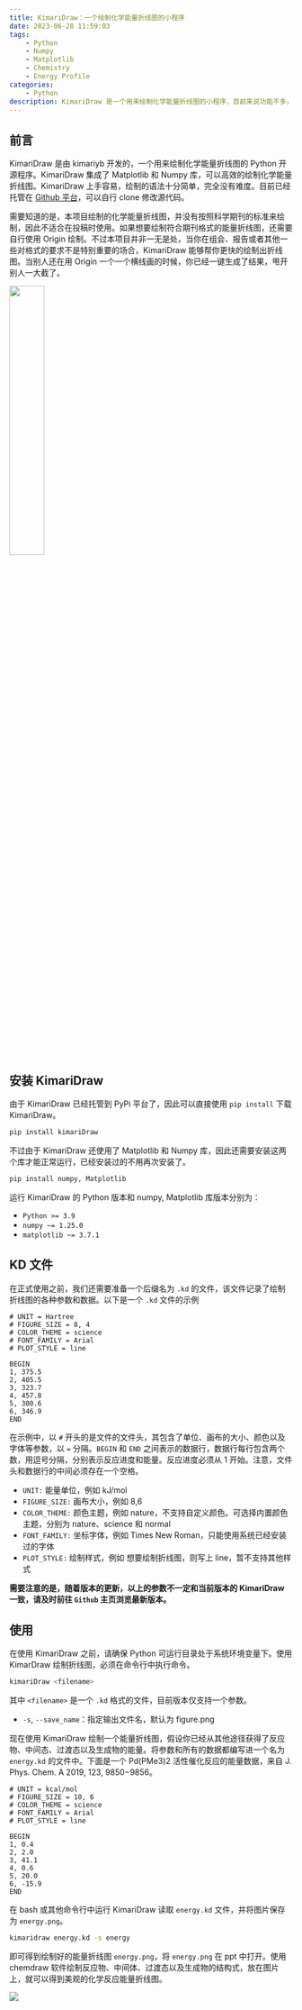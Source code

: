 ```yaml
---
title: KimariDraw：一个绘制化学能量折线图的小程序
date: 2023-06-28 11:59:03
tags:
    - Python
    - Numpy
    - Matplotlib
    - Chemistry
    - Energy Profile
categories: 
    - Python
description: KimariDraw 是一个用来绘制化学能量折线图的小程序，目前来说功能不多，但是绘图十分简单，懒人专用。目前开源于 Github (https://github.com/kimariyb/kimariDraw)
---
```


## 前言

KimariDraw 是由 kimariyb 开发的，一个用来绘制化学能量折线图的 Python 开源程序。KimariDraw 集成了 Matplotlib 和 Numpy 库，可以高效的绘制化学能量折线图。KimariDraw 上手容易，绘制的语法十分简单，完全没有难度。目前已经托管在 [Github 平台](https://github.com/kimariyb/kimariDraw)，可以自行 clone 修改源代码。

需要知道的是，本项目绘制的化学能量折线图，并没有按照科学期刊的标准来绘制，因此不适合在投稿时使用。如果想要绘制符合期刊格式的能量折线图，还需要自行使用 Origin 绘制。不过本项目并非一无是处，当你在组会、报告或者其他一些对格式的要求不是特别重要的场合，KimariDraw 能够帮你更快的绘制出折线图。当别人还在用 Origin 一个一个横线画的时候，你已经一键生成了结果，甩开别人一大截了。

<img src="1.png" height="35%" width="35%">

## 安装 KimariDraw

由于 KimariDraw 已经托管到 PyPi 平台了，因此可以直接使用 `pip install` 下载 KimariDraw。

```bash
pip install kimariDraw
```

不过由于 KimariDraw 还使用了 Matplotlib 和 Numpy 库，因此还需要安装这两个库才能正常运行，已经安装过的不用再次安装了。

```bash
pip install numpy, Matplotlib
```

运行 KimariDraw 的 Python 版本和 numpy, Matplotlib 库版本分别为：

- `Python >= 3.9`
- `numpy ~= 1.25.0`
- `matplotlib ~= 3.7.1`

## KD 文件

在正式使用之前，我们还需要准备一个后缀名为 `.kd` 的文件，该文件记录了绘制折线图的各种参数和数据。以下是一个 `.kd` 文件的示例

```kd
# UNIT = Hartree
# FIGURE_SIZE = 8, 4
# COLOR_THEME = science
# FONT_FAMILY = Arial
# PLOT_STYLE = line

BEGIN
1, 375.5
2, 405.5
3, 323.7
4, 457.8
5, 300.6
6, 346.9
END
```

在示例中，以 `#` 开头的是文件的文件头，其包含了单位、画布的大小、颜色以及字体等参数，以 `=` 分隔。`BEGIN` 和 `END` 之间表示的数据行，数据行每行包含两个数，用逗号分隔，分别表示反应进度和能量。反应进度必须从 1 开始。注意，文件头和数据行的中间必须存在一个空格。

- `UNIT:` 能量单位，例如 kJ/mol
- `FIGURE_SIZE:` 画布大小，例如 8,6
- `COLOR_THEME:` 颜色主题，例如 nature，不支持自定义颜色。可选择内置颜色主题，分别为 nature、science 和 normal
- `FONT_FAMILY:` 坐标字体，例如 Times New Roman，只能使用系统已经安装过的字体
- `PLOT_STYLE:` 绘制样式，例如 想要绘制折线图，则写上 line，暂不支持其他样式

**需要注意的是，随着版本的更新，以上的参数不一定和当前版本的 KimariDraw 一致，请及时前往 `Github` 主页浏览最新版本。**

## 使用

在使用 KimariDraw 之前，请确保 Python 可运行目录处于系统环境变量下。使用 KimarDraw 绘制折线图，必须在命令行中执行命令。

```bash
kimariDraw <filename> 
```

其中 `<filename>` 是一个 `.kd` 格式的文件，目前版本仅支持一个参数。

- `-s`, `--save_name`：指定输出文件名，默认为 figure.png

现在使用 KimariDraw 绘制一个能量折线图，假设你已经从其他途径获得了反应物、中间态、过渡态以及生成物的能量。将参数和所有的数据都编写进一个名为 `energy.kd` 的文件中。下面是一个 Pd(PMe3)2 活性催化反应的能量数据，来自 J. Phys. Chem. A 2019, 123, 9850−9856。

```kd
# UNIT = kcal/mol
# FIGURE_SIZE = 10, 6
# COLOR_THEME = science
# FONT_FAMILY = Arial
# PLOT_STYLE = line

BEGIN
1, 0.4 
2, 2.0
3, 41.1
4, 0.6
5, 20.0
6, -15.9
END
```

在 bash 或其他命令行中运行 KimariDraw 读取 `energy.kd` 文件，并将图片保存为 `energy.png`。

```bash
kimaridraw energy.kd -s energy
```

即可得到绘制好的能量折线图 `energy.png`，将 `energy.png` 在 ppt 中打开。使用 chemdraw 软件绘制反应物、中间体、过渡态以及生成物的结构式，放在图片上，就可以得到美观的化学反应能量折线图。

<img src="2.png">



